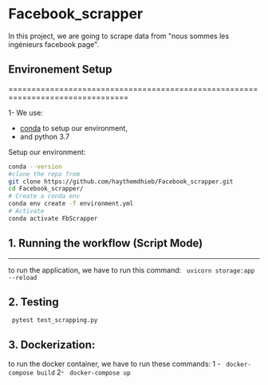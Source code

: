 # Facebook_scrapper
In this project, we are going to scrape data from "nous sommes les ingénieurs facebook page".
## Environement Setup
================================================================================

1- We use:
- [conda](https://docs.conda.io/projects/conda/en/latest/user-guide/install/index.html)
  to setup our environment,
- and python 3.7

Setup our environment:
```bash
conda --version
#clone the repo from
git clone https://github.com/haythemdhieb/Facebook_scrapper.git
cd Facebook_scrapper/
# Create a conda env
conda env create -f environment.yml
# Activate
conda activate FbScrapper
```
## 1. Running the workflow (Script Mode)
--------------------------------------------------------------------------------
to run the application, we have to run this command:
 ``` uvicorn storage:app --reload```
## 2. Testing
 ``` pytest test_scrapping.py```
## 3. Dockerization:
to run the docker container, we have to run these commands:
1 - ``` docker-compose build```
2-  ``` docker-compose up```
